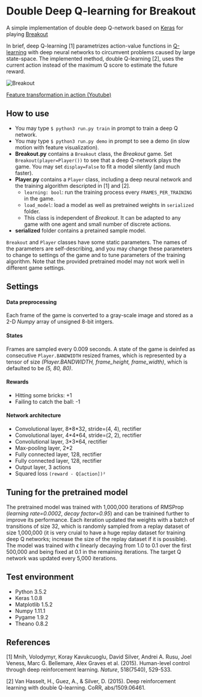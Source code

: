 # Double Deep Q-learning for Breakout 

A simple implementation of double deep Q-network based on [Keras](https://keras.io/) for playing [Breakout](https://en.wikipedia.org/wiki/Breakout_clone) 

In brief, deep Q-learning \[1\] parametrizes action-value functions in [Q-learning](https://en.wikipedia.org/wiki/Q-learning) with deep neural networks to circumvent problems caused by large state-space. The implemented method, double Q-learning \[2\], uses the current action instead of the maximum Q score to estimate the future reward.

![Breakout](https://cloud.githubusercontent.com/assets/6327275/18494918/6fe2843a-79e7-11e6-9c70-3ecdf5af4c54.gif)

[Feature transformation in action (Youtube)](https://youtu.be/Ef28c2bGXW0)

## How to use

 * You may type `$ python3 run.py train` in prompt to train a deep Q network.
 * You may type `$ python3 run.py demo` in prompt to see a demo (in slow motion with feature visualization).
 * **Breakout.py** contains a `Breakout` class, the *Breakout* game. Set `Breakout(player=Player())` to see that a deep Q-network plays the game. You may set `display=False` to fit a model silently (and much faster).
 * **Player.py** contains a `Player` class, including a deep neural network and the training algorithm descripted in \[1\] and \[2\].
   - `learning: bool`: run the training process every `FRAMES_PER_TRAINING` in the game.
   - `load_model`: load a model as well as pretrained weights in `serialized` folder.
   - This class is independent of *Breakout*. It can be adapted to any game with one agent and small number of discrete actions.
 * **serialized** folder contains a pretained sample model.
 
`Breakout` and `Player` classes have some static parameters. The names of the parameters are self-describing, and you may change these parameters to change to settings of the game and to tune parameters of the training algorithm. Note that the provided pretrained model may not work well in different game settings.


## Settings
#### Data preprocessing 
Each frame of the game is converted to a gray-scale image and stored as a 2-D *Numpy* array of unsigned 8-bit intgers. 

#### States
Frames are sampled every 0.009 seconds. A state of the game is deinfed as consecutive `Player.BANDWIDTH` resized frames, which is represented by a tensor of size *(Player.BANDWIDTH, frame_height, frame_width)*, which is defaulted to be *(5, 80, 80)*. 

#### Rewards
 * Hitting some bricks: +1
 * Failing to catch the ball: -1

#### Network architecture

 * Convolutional layer, 8\*8\*32, stride=(4, 4), rectifier
 * Convolutional layer, 4\*4\*64, stride=(2, 2), rectifier
 * Convolutional layer, 3\*3\*64, rectifier
 * Max-pooling layer, 2*2
 * Fully connected layer, 128, rectifier
 * Fully connected layer, 128, rectifier
 * Output layer, 3 actions
 * Squared loss `(reward - Q[action])²`


## Tuning for the pretrained model

The pretrained model was trained with 1,000,000 iterations of RMSProp (*learning rate=0.0002*, *decay factor=0.95*) and can be trainined further to improve its performance. Each iteration updated the weights with a batch of transitions of size 32, which is randomly sampled from a replay dataset of size 1,000,000 (it is very cruial to have a huge replay dataset for training deep Q networks; increase the size of the replay dataset if it is possible). The model was trained with ϵ linearly decaying from 1.0 to 0.1 over the first 500,000 and being fixed at 0.1 in the remaining iterations. The target Q network was updated every 5,000 iterations.


## Test environment 

 * Python 3.5.2
 * Keras 1.0.8
 * Matplotlib 1.5.2
 * Numpy 1.11.1
 * Pygame 1.9.2
 * Theano 0.8.2


## References

\[1\] Mnih, Volodymyr, Koray Kavukcuoglu, David Silver, Andrei A. Rusu, Joel Veness, Marc G. Bellemare, Alex Graves et al. (2015). Human-level control through deep reinforcement learning. *Nature*, 518(7540), 529-533.

\[2\] Van Hasselt, H., Guez, A., & Silver, D. (2015). Deep reinforcement learning with double Q-learning. CoRR, abs/1509.06461.
